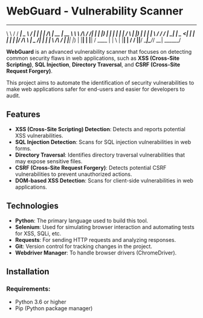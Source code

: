 # WebGuard - Vulnerability Scanner

__          ________ ____   _____ _    _         _____  _____  
\ \        / /  ____|  _ \ / ____| |  | |  /\   |  __ \|  __ \ 
 \ \  /\  / /| |__  | |_) | |  __| |  | | /  \  | |__) | |  | |
  \ \/  \/ / |  __| |  _ <| | |_ | |  | |/ /\ \ |  _  /| |  | |
   \  /\  /  | |____| |_) | |__| | |__| / ____ \| | \ \| |__| |
    \/  \/   |______|____/ \_____|\____/_/    \_\_|  \_\_____/ 
                                                                

**WebGuard** is an advanced vulnerability scanner that focuses on detecting common security flaws in web applications, such as **XSS (Cross-Site Scripting)**, **SQL Injection**, **Directory Traversal**, and **CSRF (Cross-Site Request Forgery)**.

This project aims to automate the identification of security vulnerabilities to make web applications safer for end-users and easier for developers to audit.

## Features
- **XSS (Cross-Site Scripting) Detection**: Detects and reports potential XSS vulnerabilities.
- **SQL Injection Detection**: Scans for SQL injection vulnerabilities in web forms.
- **Directory Traversal**: Identifies directory traversal vulnerabilities that may expose sensitive files.
- **CSRF (Cross-Site Request Forgery)**: Detects potential CSRF vulnerabilities to prevent unauthorized actions.
- **DOM-based XSS Detection**: Scans for client-side vulnerabilities in web applications.

## Technologies
- **Python**: The primary language used to build this tool.
- **Selenium**: Used for simulating browser interaction and automating tests for XSS, SQLi, etc.
- **Requests**: For sending HTTP requests and analyzing responses.
- **Git**: Version control for tracking changes in the project.
- **Webdriver Manager**: To handle browser drivers (ChromeDriver).

## Installation
### Requirements:
- Python 3.6 or higher
- Pip (Python package manager)
